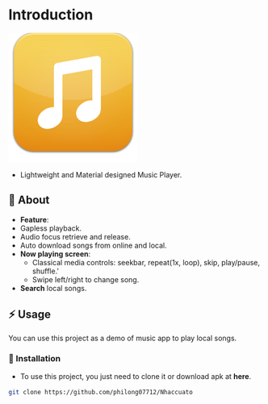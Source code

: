 # Introduction
![alt text](https://github.com/philong07712/Nhaccuato/blob/master/app/src/main/res/drawable-hdpi/ic_baseline_music_note_orange.png?raw=true)
- Lightweight and Material designed Music Player.
##  :beginner: About
- **Feature**:
- Gapless playback.
- Audio focus retrieve and release.
- Auto download songs from online and local.
- **Now playing screen**:
  - Classical media controls: seekbar, repeat(1x, loop), skip, play/pause, shuffle.'
  - Swipe left/right to change song.
- **Search** local songs.
## :zap: Usage
You can use this project as a demo of music app to play local songs.

###  :electric_plug: Installation
- To use this project, you just need to clone it or download apk at **here**.
``` bash
git clone https://github.com/philong07712/Nhaccuato
```
